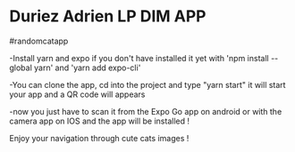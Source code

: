 # Duriez Adrien LP DIM APP

#randomcatapp


-Install yarn and expo if you don't have installed it yet
with 'npm install --global yarn' and 'yarn add expo-cli'

-You can clone the app, cd into the project and type "yarn start"
it will start your app and a QR code will appears

-now you just have to scan it from the Expo Go app on android or with the camera app on IOS and the app will be installed !

Enjoy your navigation through cute cats images !
